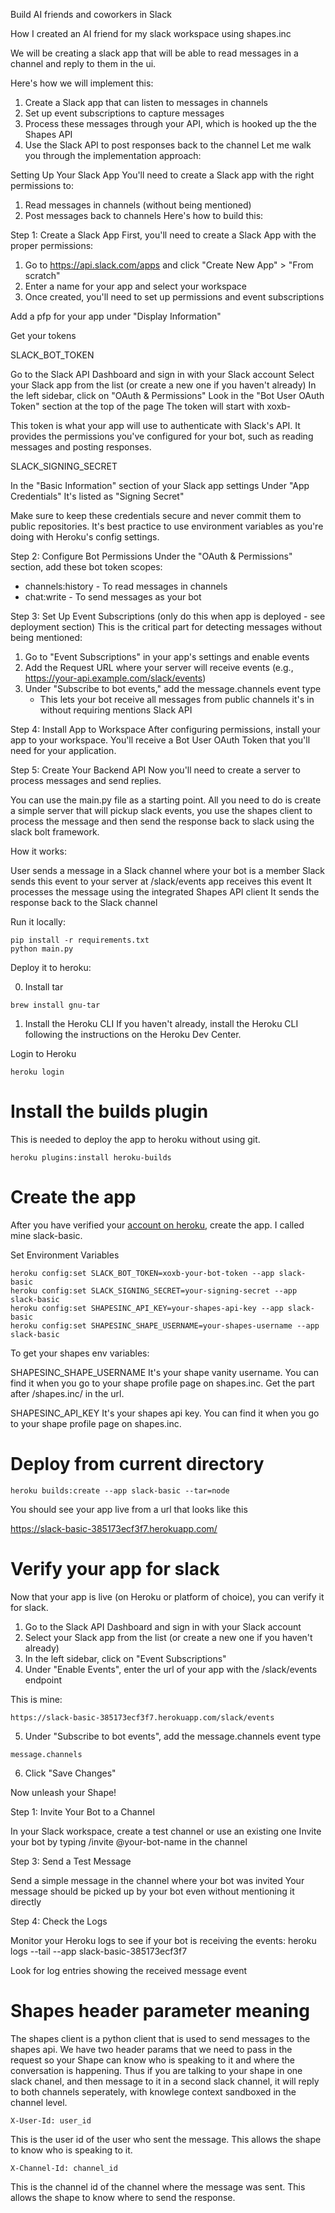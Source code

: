 Build AI friends and coworkers in Slack

How I created an AI friend for my slack workspace using shapes.inc

We will be creating a slack app that will be able to read messages in a channel and reply to them in the ui.

Here's how we will implement this:

1. Create a Slack app that can listen to messages in channels
2. Set up event subscriptions to capture messages
3. Process these messages through your API, which is hooked up the the Shapes API
4. Use the Slack API to post responses back to the channel
   Let me walk you through the implementation approach:

Setting Up Your Slack App
You'll need to create a Slack app with the right permissions to:

1. Read messages in channels (without being mentioned)
2. Post messages back to channels
   Here's how to build this:

Step 1: Create a Slack App
First, you'll need to create a Slack App with the proper permissions:

1. Go to https://api.slack.com/apps and click "Create New App" > "From scratch"
2. Enter a name for your app and select your workspace
3. Once created, you'll need to set up permissions and event subscriptions

Add a pfp for your app under "Display Information"

Get your tokens

SLACK_BOT_TOKEN

Go to the Slack API Dashboard and sign in with your Slack account
Select your Slack app from the list (or create a new one if you haven't already)
In the left sidebar, click on "OAuth & Permissions"
Look in the "Bot User OAuth Token" section at the top of the page
The token will start with xoxb-

This token is what your app will use to authenticate with Slack's API. It provides the permissions you've configured for your bot, such as reading messages and posting responses.

SLACK_SIGNING_SECRET

In the "Basic Information" section of your Slack app settings
Under "App Credentials"
It's listed as "Signing Secret"

Make sure to keep these credentials secure and never commit them to public repositories. It's best practice to use environment variables as you're doing with Heroku's config settings.

Step 2: Configure Bot Permissions
Under the "OAuth & Permissions" section, add these bot token scopes:

- channels:history - To read messages in channels
- chat:write - To send messages as your bot

Step 3: Set Up Event Subscriptions (only do this when app is deployed - see deployment section)
This is the critical part for detecting messages without being mentioned:

1. Go to "Event Subscriptions" in your app's settings and enable events
2. Add the Request URL where your server will receive events (e.g., https://your-api.example.com/slack/events)
3. Under "Subscribe to bot events," add the message.channels event type
   - This lets your bot receive all messages from public channels it's in without requiring mentions Slack API

Step 4: Install App to Workspace
After configuring permissions, install your app to your workspace. You'll receive a Bot User OAuth Token that you'll need for your application.

Step 5: Create Your Backend API
Now you'll need to create a server to process messages and send replies.

You can use the main.py file as a starting point. All you need to do is create a simple server that will pickup slack events, you use the shapes client to process the message and then send the response back to slack using the slack bolt framework.

How it works:

User sends a message in a Slack channel where your bot is a member
Slack sends this event to your server at /slack/events
app receives this event
It processes the message using the integrated Shapes API client
It sends the response back to the Slack channel

Run it locally:

```
pip install -r requirements.txt
python main.py
```

Deploy it to heroku:

0. Install tar

```
brew install gnu-tar
```

1. Install the Heroku CLI
   If you haven't already, install the Heroku CLI following the instructions on the Heroku Dev Center.

Login to Heroku

```
heroku login
```

# Install the builds plugin

This is needed to deploy the app to heroku without using git.

```
heroku plugins:install heroku-builds
```

# Create the app

After you have verified your [account on heroku](https://devcenter.heroku.com/articles/account-verification), create the app. I called mine slack-basic.

Set Environment Variables

```
heroku config:set SLACK_BOT_TOKEN=xoxb-your-bot-token --app slack-basic
heroku config:set SLACK_SIGNING_SECRET=your-signing-secret --app slack-basic
heroku config:set SHAPESINC_API_KEY=your-shapes-api-key --app slack-basic
heroku config:set SHAPESINC_SHAPE_USERNAME=your-shapes-username --app slack-basic
```

To get your shapes env variables:

SHAPESINC_SHAPE_USERNAME
It's your shape vanity username. You can find it when you go to your shape profile page on shapes.inc. Get the part after /shapes.inc/ in the url.

SHAPESINC_API_KEY
It's your shapes api key. You can find it when you go to your shape profile page on shapes.inc.

# Deploy from current directory

```
heroku builds:create --app slack-basic --tar=node
```

You should see your app live from a url that looks like this

https://slack-basic-385173ecf3f7.herokuapp.com/

# Verify your app for slack

Now that your app is live (on Heroku or platform of choice), you can verify it for slack.

1. Go to the Slack API Dashboard and sign in with your Slack account
2. Select your Slack app from the list (or create a new one if you haven't already)
3. In the left sidebar, click on "Event Subscriptions"
4. Under "Enable Events", enter the url of your app with the /slack/events endpoint

This is mine:

```
https://slack-basic-385173ecf3f7.herokuapp.com/slack/events
```

5. Under "Subscribe to bot events", add the message.channels event type

```
message.channels
```

6. Click "Save Changes"

Now unleash your Shape!

Step 1: Invite Your Bot to a Channel

In your Slack workspace, create a test channel or use an existing one
Invite your bot by typing /invite @your-bot-name in the channel

Step 3: Send a Test Message

Send a simple message in the channel where your bot was invited
Your message should be picked up by your bot even without mentioning it directly

Step 4: Check the Logs

Monitor your Heroku logs to see if your bot is receiving the events:
heroku logs --tail --app slack-basic-385173ecf3f7

Look for log entries showing the received message event

# Shapes header parameter meaning

The shapes client is a python client that is used to send messages to the shapes api. We have two header params that we need to pass in the request so your Shape can know who is speaking to it and where the conversation is happening. Thus if you are talking to your shape in one slack chanel, and then message to it in a second slack channel, it will reply to both channels seperately, with knowlege context sandboxed in the channel level.

```
X-User-Id: user_id
```

This is the user id of the user who sent the message. This allows the shape to know who is speaking to it.

```
X-Channel-Id: channel_id
```

This is the channel id of the channel where the message was sent. This allows the shape to know where to send the response.
